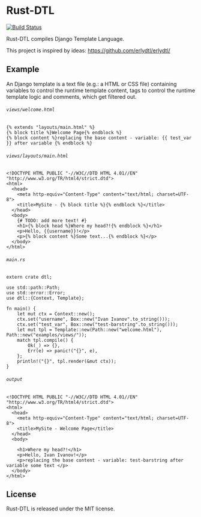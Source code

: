 Rust-DTL
========

[![Build Status](https://travis-ci.org/tesjin/rust-dtl.svg?branch=master)](https://travis-ci.org/tesjin/rust-dtl)

Rust-DTL compiles Django Template Language.

This project is inspired by ideas: <https://github.com/erlydtl/erlydtl/>

Example
-------

An Django template is a text file (e.g.: a HTML or CSS file) containing variables to control
the runtime template content, tags to control the runtime template logic and comments, which
get filtered out.

###### `views/welcome.html`
```
{% extends "layouts/main.html" %}
{% block title %}Welcome Page{% endblock %}
{% block content %}replacing the base content - variable: {{ test_var }} after variable {% endblock %}
```
###### `views/layouts/main.html`
```
<!DOCTYPE HTML PUBLIC "-//W3C//DTD HTML 4.01//EN" "http://www.w3.org/TR/html4/strict.dtd">
<html>
  <head>
    <meta http-equiv="Content-Type" content="text/html; charset=UTF-8">
    <title>MySite - {% block title %}{% endblock %}</title>								 
  </head>
  <body>
    {# TODO: add more text! #}
    <h1>{% block head %}Where my head?!{% endblock %}</h1>
    <p>Hello, {{username}}!</p>
    <p>{% block content %}Some text...{% endblock %}</p>
  </body>
</html>
```
###### `main.rs`
```
extern crate dtl;

use std::path::Path;
use std::error::Error;
use dtl::{Context, Template};

fn main() {
    let mut ctx = Context::new();
    ctx.set("username", Box::new("Ivan Ivanov".to_string()));
    ctx.set("test_var", Box::new("test-barstring".to_string()));
    let mut tpl = Template::new(Path::new("welcome.html"), Path::new("examples/views/"));
    match tpl.compile() {
        Ok(_) => {},
        Err(e) => panic!("{}", e),
    };
    println!("{}", tpl.render(&mut ctx));
}

```
###### `output`
```
<!DOCTYPE HTML PUBLIC "-//W3C//DTD HTML 4.01//EN" "http://www.w3.org/TR/html4/strict.dtd">
<html>
  <head>
    <meta http-equiv="Content-Type" content="text/html; charset=UTF-8">
    <title>MySite - Welcome Page</title>					 
  </head>
  <body>
    
    <h1>Where my head?!</h1>
    <p>Hello, Ivan Ivanov!</p>
    <p>replacing the base content - variable: test-barstring after variable some text </p>
  </body>
</html>
```

License
-------

Rust-DTL is released under the MIT license.

